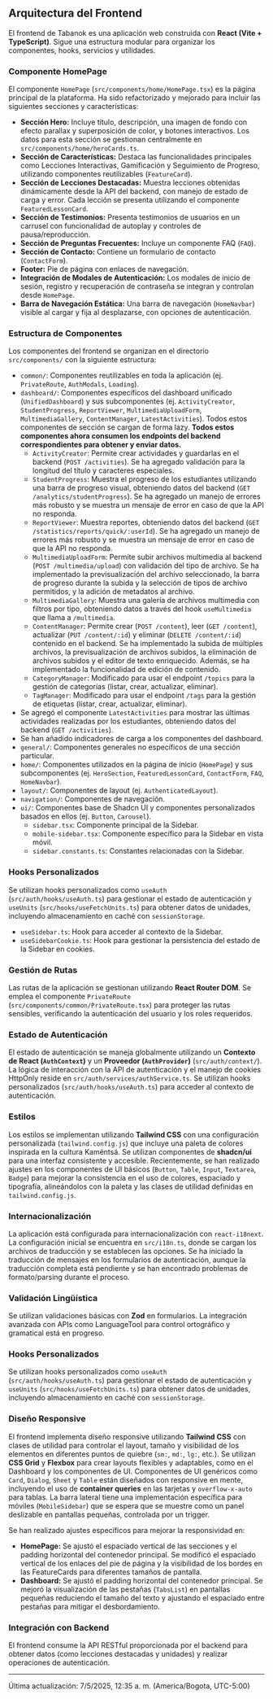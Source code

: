 ## Arquitectura del Frontend

El frontend de Tabanok es una aplicación web construida con **React (Vite + TypeScript)**. Sigue una estructura modular para organizar los componentes, hooks, servicios y utilidades.

### Componente HomePage

El componente `HomePage` (`src/components/home/HomePage.tsx`) es la página principal de la plataforma. Ha sido refactorizado y mejorado para incluir las siguientes secciones y características:

*   **Sección Hero:** Incluye título, descripción, una imagen de fondo con efecto parallax y superposición de color, y botones interactivos. Los datos para esta sección se gestionan centralmente en `src/components/home/heroCards.ts`.
*   **Sección de Características:** Destaca las funcionalidades principales como Lecciones Interactivas, Gamificación y Seguimiento de Progreso, utilizando componentes reutilizables (`FeatureCard`).
*   **Sección de Lecciones Destacadas:** Muestra lecciones obtenidas dinámicamente desde la API del backend, con manejo de estado de carga y error. Cada lección se presenta utilizando el componente `FeaturedLessonCard`.
*   **Sección de Testimonios:** Presenta testimonios de usuarios en un carrusel con funcionalidad de autoplay y controles de pausa/reproducción.
*   **Sección de Preguntas Frecuentes:** Incluye un componente FAQ (`FAQ`).
*   **Sección de Contacto:** Contiene un formulario de contacto (`ContactForm`).
*   **Footer:** Pie de página con enlaces de navegación.
*   **Integración de Modales de Autenticación:** Los modales de inicio de sesión, registro y recuperación de contraseña se integran y controlan desde `HomePage`.
*   **Barra de Navegación Estática:** Una barra de navegación (`HomeNavbar`) visible al cargar y fija al desplazarse, con opciones de autenticación.

### Estructura de Componentes

Los componentes del frontend se organizan en el directorio `src/components/` con la siguiente estructura:

*   `common/`: Componentes reutilizables en toda la aplicación (ej. `PrivateRoute`, `AuthModals`, `Loading`).
*   `dashboard/`: Componentes específicos del dashboard unificado (`UnifiedDashboard`) y sus subcomponentes (ej. `ActivityCreator`, `StudentProgress`, `ReportViewer`, `MultimediaUploadForm`, `MultimediaGallery`, `ContentManager`, `LatestActivities`). Todos estos componentes de sección se cargan de forma lazy. **Todos estos componentes ahora consumen los endpoints del backend correspondientes para obtener y enviar datos.**
    *   `ActivityCreator`: Permite crear actividades y guardarlas en el backend (`POST /activities`). Se ha agregado validación para la longitud del título y caracteres especiales.
    *   `StudentProgress`: Muestra el progreso de los estudiantes utilizando una barra de progreso visual, obteniendo datos del backend (`GET /analytics/studentProgress`). Se ha agregado un manejo de errores más robusto y se muestra un mensaje de error en caso de que la API no responda.
    *   `ReportViewer`: Muestra reportes, obteniendo datos del backend (`GET /statistics/reports/quick/:userId`). Se ha agregado un manejo de errores más robusto y se muestra un mensaje de error en caso de que la API no responda.
    *   `MultimediaUploadForm`: Permite subir archivos multimedia al backend (`POST /multimedia/upload`) con validación del tipo de archivo. Se ha implementado la previsualización del archivo seleccionado, la barra de progreso durante la subida y la selección de tipos de archivo permitidos, y la adición de metadatos al archivo.
    *   `MultimediaGallery`: Muestra una galería de archivos multimedia con filtros por tipo, obteniendo datos a través del hook `useMultimedia` que llama a `/multimedia`.
    *   `ContentManager`: Permite crear (`POST /content`), leer (`GET /content`), actualizar (`PUT /content/:id`) y eliminar (`DELETE /content/:id`) contenido en el backend. Se ha implementado la subida de múltiples archivos, la previsualización de archivos subidos, la eliminación de archivos subidos y el editor de texto enriquecido. Además, se ha implementado la funcionalidad de edición de contenido.
    *   `CategoryManager`: Modificado para usar el endpoint `/topics` para la gestión de categorías (listar, crear, actualizar, eliminar).
    *   `TagManager`: Modificado para usar el endpoint `/tags` para la gestión de etiquetas (listar, crear, actualizar, eliminar).
*   Se agregó el componente `LatestActivities` para mostrar las últimas actividades realizadas por los estudiantes, obteniendo datos del backend (`GET /activities`).
*   Se han añadido indicadores de carga a los componentes del dashboard.
*   `general/`: Componentes generales no específicos de una sección particular.
*   `home/`: Componentes utilizados en la página de inicio (`HomePage`) y sus subcomponentes (ej. `HeroSection`, `FeaturedLessonCard`, `ContactForm`, `FAQ`, `HomeNavbar`).
*   `layout/`: Componentes de layout (ej. `AuthenticatedLayout`).
*   `navigation/`: Componentes de navegación.
*   `ui/`: Componentes base de Shadcn UI y componentes personalizados basados en ellos (ej. `Button`, `Carousel`).
    *   `sidebar.tsx`: Componente principal de la Sidebar.
    *   `mobile-sidebar.tsx`: Componente específico para la Sidebar en vista móvil.
    *   `sidebar.constants.ts`: Constantes relacionadas con la Sidebar.

### Hooks Personalizados

Se utilizan hooks personalizados como `useAuth` (`src/auth/hooks/useAuth.ts`) para gestionar el estado de autenticación y `useUnits` (`src/hooks/useFetchUnits.ts`) para obtener datos de unidades, incluyendo almacenamiento en caché con `sessionStorage`.

*   `useSidebar.ts`: Hook para acceder al contexto de la Sidebar.
*   `useSidebarCookie.ts`: Hook para gestionar la persistencia del estado de la Sidebar en cookies.

### Gestión de Rutas

Las rutas de la aplicación se gestionan utilizando **React Router DOM**. Se emplea el componente `PrivateRoute` (`src/components/common/PrivateRoute.tsx`) para proteger las rutas sensibles, verificando la autenticación del usuario y los roles requeridos.

### Estado de Autenticación

El estado de autenticación se maneja globalmente utilizando un **Contexto de React (`AuthContext`)** y un **Proveedor (`AuthProvider`)** (`src/auth/context/`). La lógica de interacción con la API de autenticación y el manejo de cookies HttpOnly reside en `src/auth/services/authService.ts`. Se utilizan hooks personalizados (`src/auth/hooks/useAuth.ts`) para acceder al contexto de autenticación.

### Estilos

Los estilos se implementan utilizando **Tailwind CSS** con una configuración personalizada (`tailwind.config.js`) que incluye una paleta de colores inspirada en la cultura Kamëntsá. Se utilizan componentes de **shadcn/ui** para una interfaz consistente y accesible. Recientemente, se han realizado ajustes en los componentes de UI básicos (`Button`, `Table`, `Input`, `Textarea`, `Badge`) para mejorar la consistencia en el uso de colores, espaciado y tipografía, alineándolos con la paleta y las clases de utilidad definidas en `tailwind.config.js`.

### Internacionalización

La aplicación está configurada para internacionalización con `react-i18next`. La configuración inicial se encuentra en `src/i18n.ts`, donde se cargan los archivos de traducción y se establecen las opciones. Se ha iniciado la traducción de mensajes en los formularios de autenticación, aunque la traducción completa está pendiente y se han encontrado problemas de formato/parsing durante el proceso.

### Validación Lingüística

Se utilizan validaciones básicas con **Zod** en formularios. La integración avanzada con APIs como LanguageTool para control ortográfico y gramatical está en progreso.

### Hooks Personalizados

Se utilizan hooks personalizados como `useAuth` (`src/auth/hooks/useAuth.ts`) para gestionar el estado de autenticación y `useUnits` (`src/hooks/useFetchUnits.ts`) para obtener datos de unidades, incluyendo almacenamiento en caché con `sessionStorage`.

### Diseño Responsive

El frontend implementa diseño responsive utilizando **Tailwind CSS** con clases de utilidad para controlar el layout, tamaño y visibilidad de los elementos en diferentes puntos de quiebre (`sm:`, `md:`, `lg:`, etc.). Se utilizan **CSS Grid** y **Flexbox** para crear layouts flexibles y adaptables, como en el Dashboard y los componentes de UI. Componentes de UI genéricos como `Card`, `Dialog`, `Sheet` y `Table` están diseñados con responsive en mente, incluyendo el uso de **container queries** en las tarjetas y `overflow-x-auto` para tablas. La barra lateral tiene una implementación específica para móviles (`MobileSidebar`) que se espera que se muestre como un panel deslizable en pantallas pequeñas, controlada por un trigger.

Se han realizado ajustes específicos para mejorar la responsividad en:
*   **HomePage:** Se ajustó el espaciado vertical de las secciones y el padding horizontal del contenedor principal. Se modificó el espaciado vertical de los enlaces del pie de página y la visibilidad de los bordes en las FeatureCards para diferentes tamaños de pantalla.
*   **Dashboard:** Se ajustó el padding horizontal del contenedor principal. Se mejoró la visualización de las pestañas (`TabsList`) en pantallas pequeñas reduciendo el tamaño del texto y ajustando el espaciado entre pestañas para mitigar el desbordamiento.

### Integración con Backend

El frontend consume la API RESTful proporcionada por el backend para obtener datos (como lecciones destacadas y unidades) y realizar operaciones de autenticación.

---

Última actualización: 7/5/2025, 12:35 a. m. (America/Bogota, UTC-5:00)
